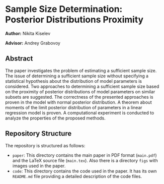 # Sample Size Determination: Posterior Distributions Proximity

**Author:** Nikita Kiselev

**Advisor:** Andrey Grabovoy

## Abstract
The paper investigates the problem of estimating a sufficient sample size. The issue of determining a sufficient sample size without specifying a statistical hypothesis about the distribution of model parameters is considered. Two approaches to determining a sufficient sample size based on the proximity of posterior distributions of model parameters on similar subsets are suggested. The correctness of the presented approaches is proven in the model with normal posterior distribution. A theorem about moments of the limit posterior distribution of parameters in a linear regression model is proven. A computational experiment is conducted to analyze the properties of the proposed methods.

## Repository Structure
The repository is structured as follows:

- `paper`: This directory contains the main paper in PDF format (`main.pdf`) and the LaTeX source file (`main.tex`). Also there is a directory `figs` with images used in the paper.
- `code`: This directory contains the code used in the paper. It has its own `README.md` file providing a detailed description of the code files.
